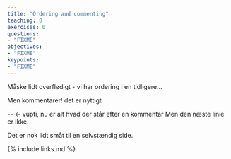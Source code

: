 ```yaml
---
title: "Ordering and commenting"
teaching: 0
exercises: 0
questions:
- "FIXME"
objectives:
- "FIXME"
keypoints:
- "FIXME"
---
```


Måske lidt overflødigt - vi har ordering i en tidligere...

Men kommentarer! det er nyttigt

-- <- vupti, nu er alt hvad der står efter en kommentar
Men den næste linie er ikke.

Det er nok lidt småt til en selvstændig side.

{% include links.md %}
